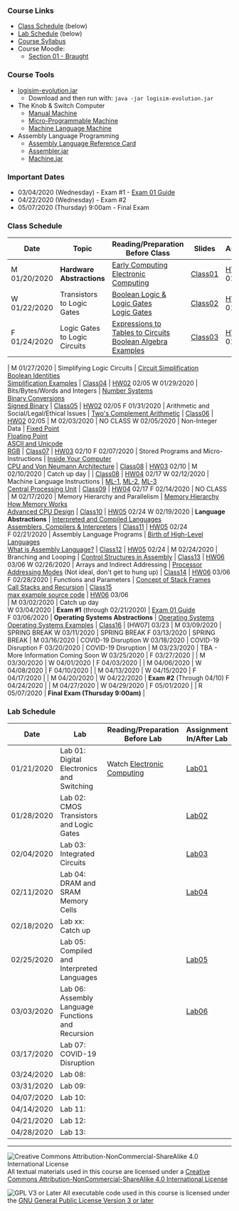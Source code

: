### Course Links

- [Class Schedule](#class-schedule) (below)
- [Lab Schedule](#lab-schedule) (below)
- [Course Syllabus](./syllabus.md)
- Course Moodle:
  - [Section 01 - Braught](https://lms.dickinson.edu/course/view.php?id=42261)

### Course Tools

- [logisim-evolution.jar](http://reds-data.heig-vd.ch/logisim-evolution/logisim-evolution.jar)
  - Download and then run with: `java -jar logisim-evolution.jar`
- The Knob & Switch Computer
  - [Manual Machine](http://users.dickinson.edu/~braught/kands/KandS2/dpandmem.html)
  - [Micro-Programmable Machine](http://users.dickinson.edu/~braught/kands/KandS2/micromachine.html)
  - [Machine Language Machine](http://users.dickinson.edu/~braught/kands/KandS2/machine.html)
- Assembly Language Programming
  - [Assembly Language Reference Card](machine/asm-ref.md)
  - [Assembler.jar](machine/Assembler.jar)
  - [Machine.jar](machine/Machine.jar)

### Important Dates

- 03/04/2020 (Wednesday) - Exam #1 - [Exam 01 Guide]
- 04/22/2020 (Wednesday) - Exam #2
- 05/07/2020 (Thursday) 9:00am - Final Exam

[Exam 01 Guide]: exams/Exam01.pdf

### Class Schedule

Date         | Topic                                          | Reading/Preparation<br>Before Class                                             | Slides          | Assignment
---          | ---                                            | ---                                                                             | ---             | ---
M 01/20/2020 | __Hardware Abstractions__                      | [Early Computing]<br>[Electronic Computing]                                     | [Class01]       | [HW01] 01/27
W 01/22/2020 | Transistors to Logic Gates                     | [Boolean Logic & Logic Gates]<br>[Logic Gates]                                  | [Class02]       | [HW01] 01/27
F 01/24/2020 | Logic Gates to Logic Circuits                  | [Expressions to Tables to Circuits]<br>[Boolean Algebra Examples]               | [Class03]       | [HW01] 01/27
|
M 01/27/2020 | Simplifying Logic Circuits                     | [Circuit Simplification]<br>[Boolean Identities]<br>[Simplification Examples]   | [Class04]       | [HW02] 02/05
W 01/29/2020 | Bits/Bytes/Words and Integers                  | [Number Systems]<br>[Binary Conversions]<br>[Signed Binary]                     | [Class05]       | [HW02] 02/05
F 01/31/2020 | Arithmetic and Social/Legal/Ethical Issues     | [Two's Complement Arithmetic]                                                   | [Class06]       | [HW02] 02/05
|
M 02/03/2020 | NO CLASS
W 02/05/2020 | Non-Integer Data                               | [Fixed Point]<br>[Floating Point]<br>[ASCII and Unicode]<br>[RGB]               | [Class07]       | [HW03] 02/10
F 02/07/2020 | Stored Programs and Micro-Instructions         | [Inside Your Computer]<br>[CPU and Von Neumann Architecture]                    | [Class08]       | [HW03] 02/10
|
M 02/10/2020 | Catch up day                                   |                                                                                 | [Class08]       | [HW04] 02/17
W 02/12/2020 | Machine Language Instructions                  | [ML-1], [ML-2], [ML-3]<br>[Central Processing Unit]                             | [Class09]       | [HW04] 02/17
F 02/14/2020 | NO CLASS   
|
M 02/17/2020 | Memory Hierarchy and Parallelism               | [Memory Hierarchy]<br>[How Memory Works]<br>[Advanced CPU Design]               | [Class10]       | [HW05] 02/24
W 02/19/2020 | __Language Abstractions__                      | [Interpreted and Compiled Languages]<br>[Assemblers, Compilers & Interpreters]  | [Class11]       | [HW05] 02/24    
F 02/21/2020 | Assembly Language Programs                     | [Birth of High-Level Languages]<br>[What is Assembly Language?]                 | [Class12]       | [HW05] 02/24
|
M 02/24/2020 | Branching and Looping                          | [Control Structures in Assembly]                                                | [Class13]       | [HW06] 03/06
W 02/26/2020 | Arrays and Indirect Addressing                 | [Processor Addressing Modes] (Not ideal, don't get to hung up)                  | [Class14]       | [HW06] 03/06
F 02/28/2020 | Functions and Parameters                       | [Concept of Stack Frames]<br>[Call Stacks and Recursion]                        | [Class15]<br>[max example source code] | [HW06] 03/06  
|
M 03/02/2020 | Catch up day           
W 03/04/2020 | __Exam #1__ (through 02/21/2020)               | [Exam 01 Guide]  
F 03/06/2020 | __Operating Systems Abstractions__             | [Operating Systems]<br>[Operating Systems Examples]                             | [Class16]       | [HW07] 03/23
|
M 03/09/2020 | SPRING BREAK
W 03/11/2020 | SPRING BREAK
F 03/13/2020 | SPRING BREAK
|
M 03/16/2020 | COVID-19 Disruption
W 03/18/2020 | COVID-19 Disruption
F 03/20/2020 | COVID-19 Disruption
|
M 03/23/2020 | TBA - More Information Coming Soon
W 03/25/2020 |
F 03/27/2020 |
|
M 03/30/2020 |
W 04/01/2020 |
F 04/03/2020 |
|
M 04/06/2020 |
W 04/08/2020 |
F 04/10/2020 |
|
M 04/13/2020 |
W 04/15/2020 |
F 04/17/2020 |
|
M 04/20/2020 |
W 04/22/2020 | __Exam #2__ (Through 04/10)
F 04/24/2020 |
|
M 04/27/2020 |
W 04/29/2020 |
F 05/01/2020 |
|
R 05/07/2020 | __Final Exam (Thursday 9:00am)__
|

[Class01]: slides/01-HW-Abstractions.pdf
[HW01]: homework/hw01.md
[Early Computing]: https://www.youtube.com/watch?v=O5nskjZ_GoI
[Electronic Computing]: https://www.youtube.com/watch?v=LN0ucKNX0hc

[Class02]: slides/02-TransistorsToGates.pdf
[Boolean Logic & Logic Gates]: https://www.youtube.com/watch?v=gI-qXk7XojA
[Logic Gates]: https://www.electronics-tutorials.ws/boolean/bool_7.html

[Class03]: slides/03-GatesToCircuits.pdf
[Expressions to Tables to Circuits]: https://www.youtube.com/watch?v=UNAU7ti4r8E
[Boolean Algebra Examples]: https://www.electronics-tutorials.ws/boolean/bool_8.html

[Class04]: slides/04-SimplifyingCircuits.pdf
[HW02]: homework/hw02.md
[Circuit Simplification]: https://www.youtube.com/watch?v=zehSxcSyWi0
[Boolean Identities]: https://www.youtube.com/watch?v=MZX6V7u8tZw
[Simplification Examples]: https://www.youtube.com/watch?v=mxNa0zrjhBU

[Class05]: slides/05-Integers.pdf
[Number Systems]: https://ryanstutorials.net/binary-tutorial
[Binary Conversions]: https://ryanstutorials.net/binary-tutorial/binary-conversions.php
[Signed Binary]: https://ryanstutorials.net/binary-tutorial/binary-negative-numbers.php

[Class06]: slides/06-Arithmetic.pdf
[Two's Complement Arithmetic]: https://www.youtube.com/watch?v=Hof95YlLQk0

[Class07]: slides/07-NonInteger.pdf
[HW03]: homework/hw03.md
[Fixed Point]: https://www.youtube.com/watch?v=hvUMJNwkHOs
[Floating Point]: https://www.youtube.com/watch?v=ji3SfClm8TU
[ASCII and Unicode]: https://www.youtube.com/watch?v=I-pQH_krD0M
[RGB]: https://www.youtube.com/watch?v=15aqFQQVBWU

[Class08]: slides/08-StoredPrograms.pdf
[Inside Your Computer]: https://www.youtube.com/watch?v=yRmPTbGBqVI
[CPU and Von Neumann Architecture]: https://www.youtube.com/watch?v=SbqXqQ-2ixs

[Class09]: slides/09-MachineLanguage.pdf
[HW04]: homework/hw04.md
[ML-1]: https://chortle.ccsu.edu/java5/Notes/chap04/ch04_3.html
[ML-2]: https://chortle.ccsu.edu/java5/Notes/chap04/ch04_4.html
[ML-3]: https://chortle.ccsu.edu/java5/Notes/chap04/ch04_5.html
[Central Processing Unit]: https://www.youtube.com/watch?v=FZGugFqdr60

[Class10]: slides/10-MemoryAndParallel.pdf
[HW05]: homework/hw05.md
[Memory Hierarchy]: https://www.youtube.com/watch?v=T7cjaHonXC0
[How Memory Works]: https://www.youtube.com/watch?v=p3q5zWCw8J4
[Advanced CPU Design]: https://www.youtube.com/watch?v=rtAlC5J1U40

[Class11]: slides/11-LanguageAbstractions.pdf
[Interpreted and Compiled Languages]: https://www.youtube.com/watch?v=KsZLPTRSleI
[Assemblers, Compilers & Interpreters]: https://opensource.com/article/19/5/primer-assemblers-compilers-interpreters

[Class12]: slides/12-Assembly.pdf
[Birth of High-Level Languages]: https://knowthecode.io/labs/evolution-of-computing/episode-3
[What is Assembly Language?]: https://www.youtube.com/watch?v=1FXhjErUz58

[Class13]: slides/13-BranchingLoops.pdf
[HW06]: homework/hw06.md
[Control Structures in Assembly]: https://www.d.umn.edu/~gshute/asm/control.xhtml

[Class14]: slides/14-Arrays.pdf
[Processor Addressing Modes]: https://www.youtube.com/watch?v=TGcjn8zMhfM

[Class15]: slides/15-Functions.pdf
[Call Stacks and Recursion]: https://www.youtube.com/watch?v=aCPkszeKRa4
[Concept of Stack Frames]: https://www.youtube.com/watch?v=lVMYUxGGHRM
[max example source code]: slides/maxex.asm

[Class16]: slides/16-OSAbstractions.pdf
[Operating Systems]: https://www.youtube.com/watch?v=26QPDBe-NB8
[Operating Systems Examples]: https://www.youtube.com/watch?v=JqmrEVJUyss

### Lab Schedule

Date         | Lab                                               | Reading/Preparation<br>Before Lab   | Assignment<br>In/After Lab
---          | ---                                               | ---                                 | ---
01/21/2020   | Lab 01: Digital Electronics and Switching         | Watch [Electronic Computing]        | [Lab01]
01/28/2020   | Lab 02: CMOS Transistors and Logic Gates          |                                     | [Lab02]
02/04/2020   | Lab 03: Integrated Circuits                       |                                     | [Lab03]
02/11/2020   | Lab 04: DRAM and SRAM Memory Cells                |                                     | [Lab04]
02/18/2020   | Lab xx: Catch up                                  |
02/25/2020   | Lab 05: Compiled and Interpreted Languages        |                                     | [Lab05]
03/03/2020   | Lab 06: Assembly Language Functions and Recursion |                                     | [Lab06]
03/17/2020   | Lab 07: COVID-19 Disruption                       |
03/24/2020   | Lab 08:         
03/31/2020   | Lab 09:
04/07/2020   | Lab 10:
04/14/2020   | Lab 11:     
04/21/2020   | Lab 12:
04/28/2020   | Lab 13:   

[Lab01]: labs/Lab01.pdf
[Lab02]: labs/Lab02.pdf
[Lab03]: labs/Lab03.pdf
[Lab04]: labs/Lab04.pdf
[Lab05]: labs/Lab05.pdf
[Lab06]: labs/Lab06.pdf
___
![Creative Commons Attribution-NonCommercial-ShareAlike 4.0 International License](https://i.creativecommons.org/l/by-nc-sa/4.0/88x31.png "Creative Commons Attribution-NonCommercial-ShareAlike 4.0 International License") All textual materials used in this course are licensed under a [Creative Commons Attribution-NonCommercial-ShareAlike 4.0 International License](http://creativecommons.org/licenses/by-nc-sa/4.0/)

![GPL V3 or Later](https://www.gnu.org/graphics/gplv3-or-later-sm.png "GPL V3 or later") All executable code used in this course is licensed under the [GNU General Public License Version 3 or later](https://www.gnu.org/licenses/gpl.txt)
